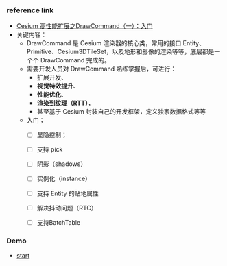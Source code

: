  ### reference link
 - [Cesium 高性能扩展之DrawCommand（一）：入门](https://blog.csdn.net/esoft_weixiuyong/article/details/122338351?spm=1001.2101.3001.6661.1&utm_medium=distribute.pc_relevant_t0.none-task-blog-2%7Edefault%7ECTRLIST%7ERate-1-122338351-blog-106941041.pc_relevant_paycolumn_v3&depth_1-utm_source=distribute.pc_relevant_t0.none-task-blog-2%7Edefault%7ECTRLIST%7ERate-1-122338351-blog-106941041.pc_relevant_paycolumn_v3)
 - 关键内容：
   - DrawCommand 是 Cesium 渲染器的核心类，常用的接口 Entity、Primitive、Cesium3DTileSet，以及地形和影像的渲染等等，底层都是一个个 DrawCommand 完成的。
   - 需要开发人员对 DrawCommand 熟练掌握后，可进行：
     - 扩展开发、
     - **视觉特效提升**、
     - **性能优化**、
     - **渲染到纹理（RTT）**，
     - 甚至基于 Cesium 封装自己的开发框架，定义独家数据格式等等
   - 入门；
     - [ ] 显隐控制；
     - [ ] 支持 pick
     - [ ] 阴影（shadows）
     - [ ] 实例化（instance）
     - [ ] 支持 Entity 的贴地属性
     - [ ] 解决抖动问题（RTC）
     - [ ] 支持BatchTable


### Demo
- [start](./start.js)